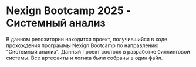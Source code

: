# Nexign Bootcamp 2025 - Системный анализ

В данном репозитории находится проект, получившийся в ходе прохождения программы Nexign Bootcamp по направлению "Системный анализ". Данный проект состоял в разработке биллинговой системы.
Все артефакты и логика были собраны в один файл. 
